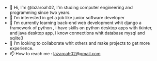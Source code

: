 - 👋 Hi, I’m @lazaroah02, I'm studing computer engineering and programming since two years.
- 👀 I’m interested in get a job like junior software developer
- 🌱 I’m currently learning back-end web development whit django a framework of python , i have skills on python desktop apps with tkinter, and java desktop app, i know connections whit database mysql and sqlite3
- 💞️ I’m looking to collaborate whit others and make projects to get more experience.
- 📫 How to reach me : lazaroah02@gmail.com

<!---
lazaroah02/lazaroah02 is a ✨ special ✨ repository because its `README.md` (this file) appears on your GitHub profile.
You can click the Preview link to take a look at your changes.
--->
